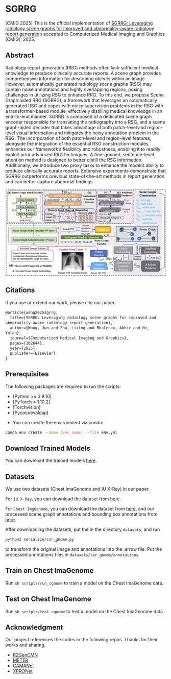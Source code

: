 # SGRRG

[CMIG 2025] This is the official implementation of [SGRRG: Leveraging radiology scene graphs for improved and abnormality-aware radiology report generation](https://www.sciencedirect.com/science/article/pii/S0895611125001533) accepted to  Computerized Medical Imaging and Graphics (CMIG), 2025.

## Abstract

Radiology report generation (RRG) methods often lack sufficient medical knowledge to produce clinically accurate reports. A scene graph provides comprehensive information for describing objects within an image. However, automatically generated radiology scene graphs (RSG) may contain noise annotations and highly overlapping regions, posing challenges in utilizing RSG to enhance RRG. To this end, we propose Scene Graph aided RRG (SGRRG), a framework that leverages an automatically generated RSG and copes with noisy supervision problems in the RSG with a transformer-based module, effectively distilling medical knowledge in an end-to-end manner. SGRRG is composed of a dedicated scene graph encoder responsible for translating the radiography into a RSG, and a scene graph-aided decoder that takes advantage of both patch-level and region-level visual information and mitigates the noisy annotation problem in the RSG. The incorporation of both patch-level and region-level features, alongside the integration of the essential RSG construction modules, enhances our framework’s flexibility and robustness, enabling it to readily exploit prior advanced RRG techniques. A fine-grained, sentence-level attention method is designed to better distill the RSG information. Additionally, we introduce two proxy tasks to enhance the model’s ability to produce clinically accurate reports. Extensive experiments demonstrate that SGRRG outperforms previous state-of-the-art methods in report generation and can better capture abnormal findings.

<img src='architecture.png'>

## Citations

If you use or extend our work, please cite our paper.
```
@article{wang2025sgrrg,
  title={SGRRG: Leveraging radiology scene graphs for improved and abnormality-aware radiology report generation},
  author={Wang, Jun and Zhu, Lixing and Bhalerao, Abhir and He, Yulan},
  journal={Computerized Medical Imaging and Graphics},
  pages={102644},
  year={2025},
  publisher={Elsevier}
}
```

## Prerequisites

The following packages are required to run the scripts:
- [Python >= 3.8.10]
- [PyTorch = 1.10.2]
- [Torchvision]
- [Pycocoevalcap]

* You can create the environment via conda:
```bash
conda env create --name [env_name] --file env.yml
```


## Download Trained Models
You can download the trained models [here](https://drive.google.com/file/d/1Scc0rbk2MN4VNYvDrxrd1NCF2SV6uHsU/view?usp=drive_link).

## Datasets
We use two datasets (Chest ImaGenome and IU X-Ray) in our paper.

For `IU X-Ray`, you can download the dataset from [here](https://openi.nlm.nih.gov/faq).

For `Chest ImgGenome`, you can download the dataset from [here](https://physionet.org/content/chest-imagenome/1.0.0/), and our processed scene graph annotations and bounding box annotations from [here](https://drive.google.com/drive/folders/1fZgKffE5wOS0rIHc4J-eUhANCURfLOm9?usp=sharing).

After downloading the datasets, put the in the directory `datasets`, and run 
```bash
python3 serialize/cxr_gnome.py
```
to transform the original image and annotations into the .arrow file. Put the processed annotations files in `datasets/cxr_gnome/annotations`


## Train on Chest ImaGenome

Run `sh scripts/run_cgnome` to train a model on the Chest ImaGenome data.

## Test on Chest ImaGenome

Run `sh scripts/test_cgnome` to test a model on the Chest ImaGenome data.

## Acknowledgment
Our project references the codes in the following repos. Thanks for their works and sharing.
- [R2GenCMN](https://github.com/cuhksz-nlp/R2GenCMN)
- [METER](https://github.com/zdou0830/METER)
- [CAMANet](https://github.com/Markin-Wang/CAMANet)
- [XPRONet](https://github.com/Markin-Wang/XProNet)
